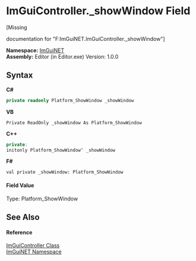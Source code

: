 # ImGuiController._showWindow Field
 

\[Missing <summary> documentation for "F:ImGuiNET.ImGuiController._showWindow"\]

**Namespace:**&nbsp;<a href="7ecbdf68-1567-8265-0ab1-032412bfb743">ImGuiNET</a><br />**Assembly:**&nbsp;Editor (in Editor.exe) Version: 1.0.0

## Syntax

**C#**<br />
``` C#
private readonly Platform_ShowWindow _showWindow
```

**VB**<br />
``` VB
Private ReadOnly _showWindow As Platform_ShowWindow
```

**C++**<br />
``` C++
private:
initonly Platform_ShowWindow^ _showWindow
```

**F#**<br />
``` F#
val private _showWindow: Platform_ShowWindow
```


#### Field Value
Type: Platform_ShowWindow

## See Also


#### Reference
<a href="dc8569e8-a101-000f-d0db-652eaa2a83fb">ImGuiController Class</a><br /><a href="7ecbdf68-1567-8265-0ab1-032412bfb743">ImGuiNET Namespace</a><br />